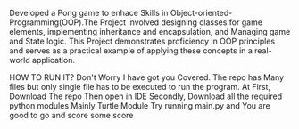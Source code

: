 Developed a Pong game to enhace Skills in Object-oriented-Programming(OOP).The Project involved designing classes for game elements, implementing inheritance and encapsulation, and Managing game and State logic.
This Project demonstrates proficiency in OOP principles and serves as a practical example of applying these concepts in a real-world application.

HOW TO RUN IT? Don't Worry I have got you Covered.
The repo has Many files but only single file has to be executed to run the program.
At First, Download The repo Then open in IDE
Secondly, Download all the required python modules Mainly Turtle Module
Try running main.py and You are good to go and score some score

